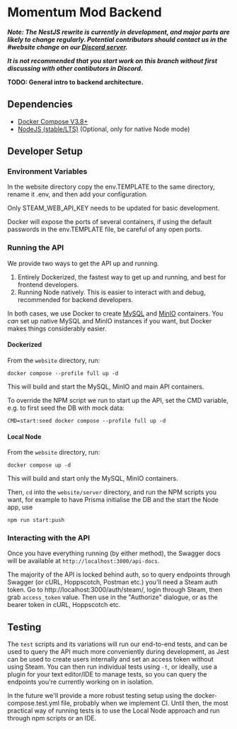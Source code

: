 # Momentum Mod Backend

_**Note: The NestJS rewrite is currently in development, and major parts are likely to change regularly.
Potential contributors should contact us in the #website change on our [Discord server](discord.gg/momentummod).**_

_**It is not recommended that you start work on this branch without first discussing with other contibutors in Discord.**_

**TODO: General intro to backend architecture.**

## Dependencies
* [Docker Compose V3.8+](https://docs.docker.com/compose/install/)
* [NodeJS (stable/LTS)](https://nodejs.org/en/download/) (Optional, only for native Node mode)

## Developer Setup
### Environment Variables
In the website directory copy the env.TEMPLATE to the same directory, rename it .env, and then add your configuration.

Only STEAM_WEB_API_KEY needs to be updated for basic development.

Docker will expose the ports of several containers, if using the default passwords in the env.TEMPLATE file, be careful
of any open ports.

### Running the API

We provide two ways to get the API up and running.
1) Entirely Dockerized, the fastest way to get up and running, and best for frontend developers.
2) Running Node natively. This is easier to interact with and debug, recommended for backend developers.

In both cases, we use Docker to create [MySQL](https://www.mysql.com/) and [MinIO](https://min.io/) containers. You *can*
set up native MySQL and MinIO instances if you want, but Docker makes things considerably easier.

#### Dockerized
From the `website` directory, run:
```
docker compose --profile full up -d
```
This will build and start the MySQL, MinIO and main API containers.

To override the NPM script we run to start up the API, set the CMD variable, e.g. to first seed the DB with mock data:
```
CMD=start:seed docker compose --profile full up -d
```

#### Local Node
From the `website` directory, run:
```
docker compose up -d
```
This will build and start only the MySQL, MinIO containers.

Then, `cd` into the `website/server` directory, and run the NPM scripts you want,
for example to have Prisma initialise the DB and the start the Node app, use
```
npm run start:push
```

### Interacting with the API
Once you have everything running (by either method), the Swagger docs will be available at `http://localhost:3000/api-docs`.

The majority of the API is locked behind auth, so to query endpoints through Swagger (or cURL, Hoppscotch, Postman etc.)
you'll need a Steam auth token. Go to http://localhost:3000/auth/steam/, login through Steam, then grab `access_token` value.
Then use in the "Authorize" dialogue, or as the bearer token in cURL, Hoppscotch etc.

## Testing

The `test` scripts and its variations will run our end-to-end tests, and can be used to query the API much more
conveniently during development, as Jest can be used to create users internally and set an access token without using
Steam. You can then run individual tests using `-t`, or ideally, use a plugin for your text editor/IDE to manage tests,
so you can query the endpoints you're currently working on in isolation.

In the future we'll provide a more robust testing setup using the docker-compose.test.yml file, probably when we implement
CI. Until then, the most practical way of running tests is to use the Local Node approach and run through npm scripts or an IDE.

